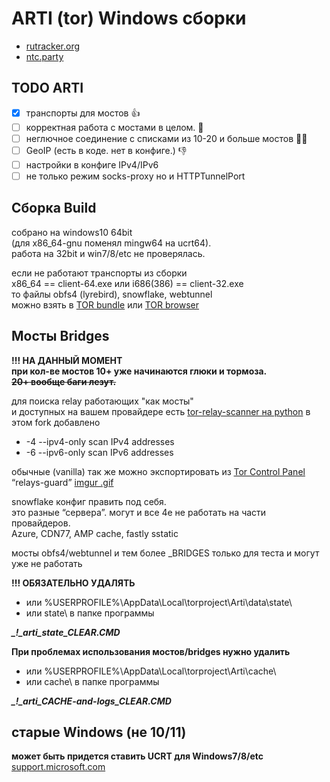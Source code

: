 # ARTI (tor) Windows сборки

+ [rutracker.org](https://rutracker.org/forum/viewtopic.php?t=6360120 "форум")
+ [ntc.party](https://ntc.party/t/%D0%BE%D0%B1%D1%81%D1%83%D0%B6%D0%B4%D0%B5%D0%BD%D0%B8%D0%B5-tor-arti-rust-%D0%B2%D0%B5%D1%80%D1%81%D0%B8%D1%8F/4912 "антизапрет")

<!--TODO ARTI-->
## TODO ARTI

- [x] транспорты для мостов :+1:
- [ ] корректная работа с мостами в целом. :cursing_face:
- [ ] неглючное соединение с списками из 10-20 и больше мостов :man_facepalming:
- [ ] GeoIP (есть в коде. нет в конфиге.) :thumbsdown:
- [ ] настройки в конфиге IPv4/IPv6
- [ ] не только режим socks-proxy но и HTTPTunnelPort

<!--Сборка Build-->
## Сборка Build

собрано на windows10 64bit\
(для x86_64-gnu поменял mingw64 на ucrt64).\
работа на 32bit и win7/8/etc не проверялась.

если не работают транспорты из сборки\
x86_64 == client-64.exe или i686(386) == client-32.exe\
то файлы obfs4 (lyrebird), snowflake, webtunnel\
можно взять в [TOR bundle](https://www.torproject.org/download/tor/)
или [TOR browser](https://dist.torproject.org/torbrowser/)

<!--Мосты Bridges-->
## Мосты Bridges

 **!!! НА ДАННЫЙ МОМЕНТ\
 при кол-ве мостов 10+ уже начинаются глюки и тормоза.\
 ~~20+ вообще баги лезут.~~**

для поиска relay работающих "как мосты"\
и доступных на вашем провайдере есть [tor-relay-scanner на python](https://github.com/wildekat/tor-relay-scanner)
в этом fork добавлено
+ -4 --ipv4-only scan IPv4 addresses
+ -6 --ipv6-only scan IPv6 addresses

обычные (vanilla) так же можно экспортировать из [Tor Control Panel](https://github.com/abysshint/tor-control-panel "github")
“relays-guard” [imgur .gif](https://i.imgur.com/M7sNVjB.gif)

snowflake конфиг править под себя.\
это разные “сервера”. могут и все 4е не работать на части провайдеров.\
Azure, CDN77, AMP cache, fastly sstatic

мосты obfs4/webtunnel и тем более _BRIDGES только для теста и могут уже не работать

 **!!! ОБЯЗАТЕЛЬНО УДАЛЯТЬ**
+ или %USERPROFILE%\AppData\Local\torproject\Arti\data\state\
+ или state\ в папке программы

 ***_!_arti_state_CLEAR.CMD***

 **При проблемах использования мостов/bridges нужно удалить**
+ или %USERPROFILE%\AppData\Local\torproject\Arti\cache\
+ или cache\ в папке программы

 ***_!_arti_CACHE-and-logs_CLEAR.CMD***

<!--старые Windows (не 10/11)-->
## старые Windows (не 10/11)

**может быть придется ставить UCRT для Windows7/8/etc**
[support.microsoft.com](https://support.microsoft.com/ru-ru/topic/%D0%BE%D0%B1%D0%BD%D0%BE%D0%B2%D0%BB%D0%B5%D0%BD%D0%B8%D0%B5-%D0%B4%D0%BB%D1%8F-%D1%83%D0%BD%D0%B8%D0%B2%D0%B5%D1%80%D1%81%D0%B0%D0%BB%D1%8C%D0%BD%D0%BE%D0%B9-%D1%81%D1%80%D0%B5%D0%B4%D1%8B-%D0%B2%D1%8B%D0%BF%D0%BE%D0%BB%D0%BD%D0%B5%D0%BD%D0%B8%D1%8F-c-%D0%B2-windows-c0514201-7fe6-95a3-b0a5-287930f3560c)
